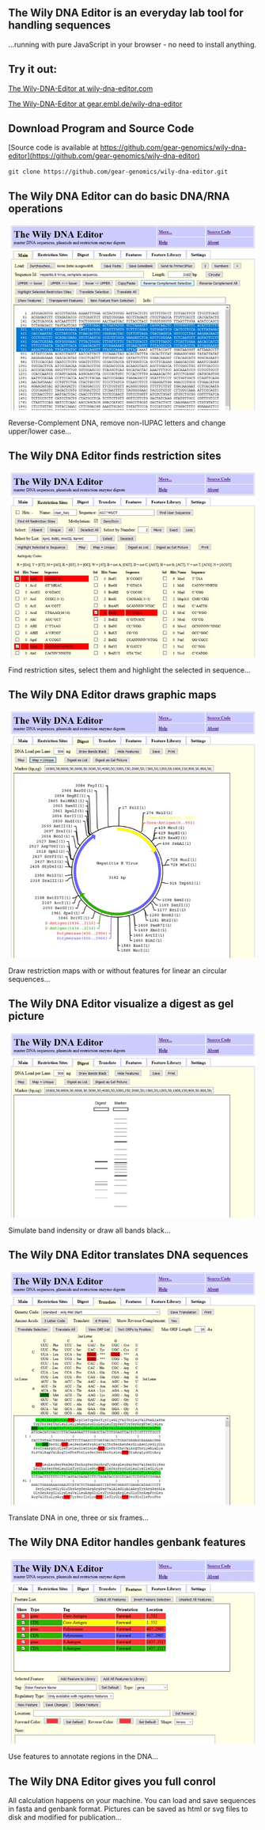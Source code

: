 The Wily DNA Editor is an everyday lab tool for handling sequences
------------------------------------------------------------------

...running with pure JavaScript in your browser - no need to install anything.

Try it out:
-----------

[The Wily-DNA-Editor at wily-dna-editor.com](https://wily-dna-editor.com)

[The Wily-DNA-Editor at gear.embl.de/wily-dna-editor](http://gear.embl.de/wily-dna-editor)

Download Program and Source Code
--------------------------------

[Source code is available at https://github.com/gear-genomics/wily-dna-editor](https://github.com/gear-genomics/wily-dna-editor)

`git clone https://github.com/gear-genomics/wily-dna-editor.git`

The Wily DNA Editor can do basic DNA/RNA operations
---------------------------------------------------

<p align="center"><img src="readme_files/main.jpg"></p>

Reverse-Complement DNA, remove non-IUPAC letters and change upper/lower case...


The Wily DNA Editor finds restriction sites
-------------------------------------------

<p align="center"><img src="readme_files/digest.jpg"></p>

Find restriction sites, select them and highlight the selected in sequence...

The Wily DNA Editor draws graphic maps
--------------------------------------

<p align="center"><img src="readme_files/map.jpg"></p>

Draw restriction maps with or without features for linear an circular sequences...

The Wily DNA Editor visualize a digest as gel picture
-----------------------------------------------------
<p align="center"><img src="readme_files/gel.jpg"></p>

Simulate band indensity or draw all bands black...

The Wily DNA Editor translates DNA sequences
--------------------------------------------

<p align="center"><img src="readme_files/translate.jpg"></p>

Translate DNA in one, three or six frames...

The Wily DNA Editor handles genbank features
--------------------------------------------

<p align="center"><img src="readme_files/features.jpg"></p>

Use features to annotate regions in the DNA...

The Wily DNA Editor gives you full conrol
-----------------------------------------

All calculation happens on your machine. You can load and save sequences in fasta and genbank format.
Pictures can be saved as html or svg files to disk and modified for publication...

